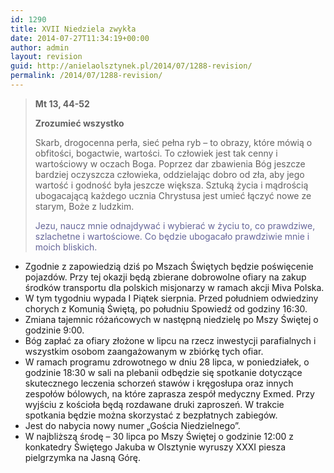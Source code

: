 ```yaml
---
id: 1290
title: XVII Niedziela zwykła
date: 2014-07-27T11:34:19+00:00
author: admin
layout: revision
guid: http://anielaolsztynek.pl/2014/07/1288-revision/
permalink: /2014/07/1288-revision/
---
```

> **Mt 13, 44-52**
> 
> **Zrozumieć wszystko**
> 
> Skarb, drogocenna perła, sieć pełna ryb &#8211; to obrazy, które mówią o obfitości, bogactwie, wartości. To człowiek jest tak cenny i wartościowy w oczach Boga. Poprzez dar zbawienia Bóg jeszcze bardziej oczyszcza człowieka, oddzielając dobro od zła, aby jego wartość i godność była jeszcze większa. Sztuką życia i mądrością ubogacającą każdego ucznia Chrystusa jest umieć łączyć nowe ze starym, Boże z ludzkim.
> 
> <span style="color: #666699;">Jezu, naucz mnie odnajdywać i wybierać w życiu to, co prawdziwe, szlachetne i wartościowe. Co będzie ubogacało prawdziwie mnie i moich bliskich.</span>

  * Zgodnie z zapowiedzią dziś po Mszach Świętych będzie poświęcenie pojazdów. Przy tej okazji będą zbierane dobrowolne ofiary na zakup środków transportu dla polskich misjonarzy w ramach akcji Miva Polska.
  * W tym tygodniu wypada I Piątek sierpnia. Przed południem odwiedziny chorych z Komunią Świętą, po południu Spowiedź od godziny 16:30.
  * Zmiana tajemnic różańcowych w następną niedzielę po Mszy Świętej o godzinie 9:00.
  * Bóg zapłać za ofiary złożone w lipcu na rzecz inwestycji parafialnych i wszystkim osobom zaangażowanym w zbiórkę tych ofiar.
  * W ramach programu zdrowotnego w dniu 28 lipca, w poniedziałek, o godzinie 18:30 w sali na plebanii odbędzie się spotkanie dotyczące skutecznego leczenia schorzeń stawów i kręgosłupa oraz innych zespołów bólowych, na które zaprasza zespół medyczny Exmed. Przy wyjściu z kościoła będą rozdawane druki zaproszeń. W trakcie spotkania będzie można skorzystać z bezpłatnych zabiegów.
  * Jest do nabycia nowy numer &#8222;Gościa Niedzielnego&#8221;.
  * W najbliższą środę &#8211; 30 lipca po Mszy Świętej o godzinie 12:00 z konkatedry Świętego Jakuba w Olsztynie wyruszy XXXI piesza pielgrzymka na Jasną Górę.